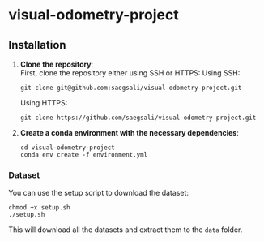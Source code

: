 # visual-odometry-project

## Installation
1. **Clone the repository**:  
    First, clone the repository either using SSH or HTTPS:
    Using SSH:

    ```
    git clone git@github.com:saegsali/visual-odometry-project.git
    ```
    Using HTTPS:
    ```
    git clone https://github.com/saegsali/visual-odometry-project.git
    ```
2. **Create a conda environment with the necessary dependencies**:  
    ```
    cd visual-odometry-project
    conda env create -f environment.yml
    ```

### Dataset
You can use the setup script to download the dataset:
```
chmod +x setup.sh
./setup.sh
```
This will download all the datasets and extract them to the `data` folder.
